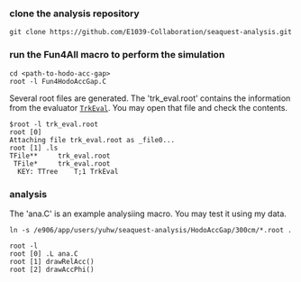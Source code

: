 

### clone the analysis repository
```
git clone https://github.com/E1039-Collaboration/seaquest-analysis.git
```

### run the Fun4All macro to perform the simulation
```
cd <path-to-hodo-acc-gap>
root -l Fun4HodoAccGap.C
```
Several root files are generated.
The 'trk_eval.root' contains the information from the evaluator [`TrkEval`](https://e1039-collaboration.github.io/seaquest-offline-doc/de/d2f/classTrkEval.html).
You may open that file and check the contents.

```
$root -l trk_eval.root 
root [0] 
Attaching file trk_eval.root as _file0...
root [1] .ls
TFile**		trk_eval.root	
 TFile*		trk_eval.root	
  KEY: TTree	T;1	TrkEval
```

### analysis

The 'ana.C' is an example analysiing macro.
You may test it using my data.

```
ln -s /e906/app/users/yuhw/seaquest-analysis/HodoAccGap/300cm/*.root .

root -l
root [0] .L ana.C 
root [1] drawRelAcc()
root [2] drawAccPhi()
```

